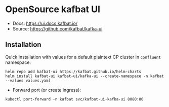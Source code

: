 # OpenSource kafbat UI
* Docs: https://ui.docs.kafbat.io/
* Source: https://github.com/kafbat/kafka-ui

## Installation
Quick installation with values for a default plaintext CP cluster in `confluent` namespace:
```shell
helm repo add kafbat-ui https://kafbat.github.io/helm-charts
helm install kafbat-ui kafbat-ui/kafka-ui --create-namespace -n kafbat --values values.yaml
```

* Forward port (or create ingress):
```shell
kubectl port-forward -n kafbat svc/kafbat-ui-kafka-ui 8080:80
```